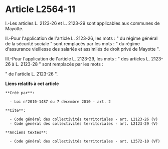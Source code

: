 # Article L2564-11

I.-Les articles L. 2123-26 et L. 2123-29 sont applicables aux communes de Mayotte. 

II.-Pour l'application de l'article L. 2123-26, les mots : " du régime général de la sécurité sociale " sont remplacés par
les mots : " du régime d'assurance vieillesse des salariés et assimilés de droit privé de Mayotte ". 

III.-Pour l'application de l'article L. 2123-29, les mots : " des articles L. 2123-26 à L. 2123-28 " sont remplacés par les
mots : 

" de l'article L. 2123-26 ".

**Liens relatifs à cet article**

	**Créé par**:

	  - Loi n°2010-1487 du 7 décembre 2010 - art. 2

	**Cite**:

	  - Code général des collectivités territoriales - art. L2123-26 (V)
	  - Code général des collectivités territoriales - art. L2123-29 (V)

	**Anciens textes**:

	  - Code général des collectivités territoriales - art. L2572-10 (VT)
